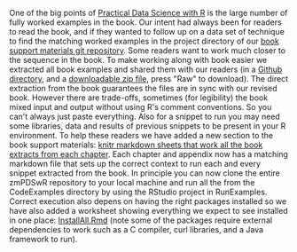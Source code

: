 One of the big points of [Practical Data Science with
R](http://www.practicaldatascience.com) is the large number of fully
worked examples in the book. Our intent had always been for readers to
read the book, and if they wanted to follow up on a data set of
technique to find the matching worked examples in the project directory
of our [book support materials git
repository](https://github.com/WinVector/zmPDSwR). Some readers want to
work much closer to the sequence in the book. To make working along with
book easier we extracted all book examples and shared them with our
readers (in a [Github
directory](https://github.com/WinVector/zmPDSwR/tree/master/CodeExamples),
and a [downloadable zip
file](https://github.com/WinVector/zmPDSwR/blob/master/CodeExamples.zip),
press "Raw" to download). The direct extraction from the book guarantees
the files are in sync with our revised book. However there are
trade-offs, sometimes (for legibility) the book mixed input and output
without using R's comment conventions. So you can't always just paste
everything. Also for a snippet to run you may need some libraries, data
and results of previous snippets to be present in your R environment. To
help these readers we have added a new section to the book support
materials: [knitr markdown sheets that work all the book extracts from
each
chapter](https://github.com/WinVector/zmPDSwR/tree/master/RunExamples).
Each chapter and appendix now has a matching markdown file that sets up
the correct context to run each and every snippet extracted from the
book. In principle you can now clone the entire zmPDSwR repository to
your local machine and run all the from the CodeExamples directory by
using the RStudio project in RunExamples. Correct execution also depens
on having the right packages installed so we have also added a worksheet
showing everything we expect to see installed in one place:
[InstallAll.Rmd](https://github.com/WinVector/zmPDSwR/blob/master/RunExamples/InstallAll.Rmd)
(note some of the packages require external dependencies to work such as
a C compiler, curl libraries, and a Java framework to run).
